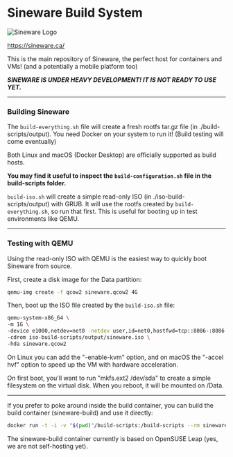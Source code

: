 # Sineware Build System
![Sineware Logo](https://sineware.ca/img/v4-kenoi-el-logo-nobg.png)

https://sineware.ca/ 

This is the main repository of Sineware, the perfect host for containers and VMs!
(and a potentially a mobile platform too)

***SINEWARE IS UNDER HEAVY DEVELOPMENT! IT IS NOT READY TO USE YET.***

---
### Building Sineware
The `build-everything.sh` file will create a fresh rootfs tar.gz file (in ./build-scripts/output).
You need Docker on your system to run it! (Build testing will come eventually)

Both Linux and macOS (Docker Desktop) are officially supported as build hosts.

**You may find it useful to inspect the `build-configuration.sh` file in the build-scripts folder.**

`build-iso.sh` will create a simple read-only ISO (in ./iso-build-scripts/output) with GRUB. It will 
use the rootfs created by `build-everything.sh`, so run that first. This is useful for booting up in test
environments like QEMU.

---
### Testing with QEMU
Using the read-only ISO with QEMU is the easiest way to quickly boot Sineware from source.

First, create a disk image for the Data partition:

```bash
qemu-img create -f qcow2 sineware.qcow2 4G
```

Then, boot up the ISO file created by the `build-iso.sh` file:
```bash
qemu-system-x86_64 \
-m 1G \
-device e1000,netdev=net0 -netdev user,id=net0,hostfwd=tcp::8086-:8086 \
-cdrom iso-build-scripts/output/sineware.iso \
-hda sineware.qcow2
```

On Linux you can add the "-enable-kvm" option, and on macOS the "-accel hvf" option to speed up the VM with hardware acceleration.

On first boot, you'll want to run "mkfs.ext2 /dev/sda" to create a simple filesystem on the virtual disk. When you reboot, it will be mounted on /Data.

---
If you prefer to poke around inside the build container, you can build the build container (sineware-build) and use it directly:
```bash
docker run -t -i -v "$(pwd)"/build-scripts:/build-scripts --rm sineware-build bash
```
The sineware-build container currently is based on OpenSUSE Leap (yes, we are not self-hosting yet).
